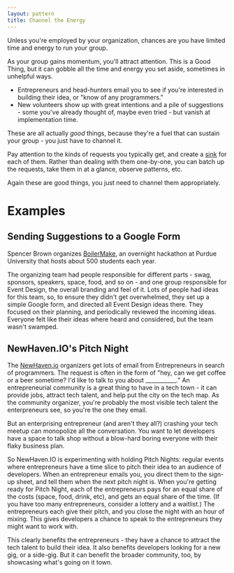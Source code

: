 ```yaml
---
layout: pattern
title: Channel the Energy
---
```


Unless you're employed by your organization, chances are you have limited time and energy to run your group.

As your group gains momentum, you'll attract attention. This is a Good Thing, but it can gobble all the time and energy you set aside, sometimes in unhelpful ways.
* Entrepreneurs and head-hunters email you to see if you're interested in building their idea, or "know of any programmers."
* New volunteers show up with great intentions and a pile of suggestions - some you've already thought of, maybe even tried - but vanish at implementation time.

These are all actually _good_ things, because they're a fuel that can sustain your group - you just have to channel it.

Pay attention to the kinds of requests you typically get, and create a [sink](https://en.wikipedia.org/wiki/Sink_(computing)) for each of them. Rather than dealing with them one-by-one, you can batch up the requests, take them in at a glance, observe patterns, etc.

Again these are good things, you just need to channel them appropriately.

# Examples

## Sending Suggestions to a Google Form

Spencer Brown organizes [BoilerMake](http://boilermake.org/), an overnight hackathon at Purdue University that hosts about 500 students each year.

The organizing team had people responsible for different parts - swag, sponsors, speakers, space, food, and so on - and one group responsible for Event Design, the overall branding and feel of it. Lots of people had ideas for this team, so, to ensure they didn't get overwhelmed, they set up a simple Google form, and directed all Event Design ideas there. They focused on their planning, and periodically reviewed the incoming ideas. Everyone felt like their ideas where heard and considered, but the team wasn't swamped.

## NewHaven.IO's Pitch Night

The [NewHaven.io](http://newhaven.io) organizers get lots of email from Entrepreneurs in search of programmers. The request is often in the form of "hey, can we get coffee or a beer sometime? I'd like to talk to you about ___________." An entrepreneurial community is a great thing to have in a tech town - it can provide jobs, attract tech talent, and help put the city on the tech map. As the community organizer, you're probably the most visible tech talent the enterpreneurs see, so you're the one they email.

But an enterprising entrepreneur (and aren't they all?) crashing your tech meetup can monopolize all the conversation. You want to let developers have a space to talk shop without a blow-hard boring everyone with their flaky business plan.

So NewHaven.IO is experimenting with holding Pitch Nights: regular events where entrepreneurs have a time slice to pitch their idea to an audience of developers. When an entrepreneur emails you, you direct them to the sign-up sheet, and tell them when the next pitch night is. When you're getting ready for Pitch Night, each of the entrepreneurs pays for an equal share of the costs (space, food, drink, etc), and gets an equal share of the time. (If you have too many entrepreneurs, consider a lottery and a waitlist.) The entrepreneurs each give their pitch, and you close the night with an hour of mixing. This gives developers a chance to speak to the entrepreneurs they might want to work with.

This clearly benefits the entrepreneurs - they have a chance to attract the tech talent to build their idea. It also benefits developers looking for a new gig, or a side-gig. But it can benefit the broader community, too, by showcasing what's going on it town.
